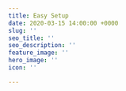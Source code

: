 ```yaml
---
title: Easy Setup
date: 2020-03-15 14:00:00 +0000
slug: ''
seo_title: ''
seo_description: ''
feature_image: ''
hero_image: ''
icon: ''

---
```

